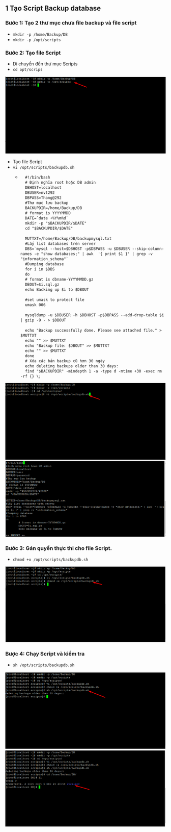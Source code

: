 ## 1 Tạo Script Backup database
### Bước 1: Tạo 2 thư mục chưa file backup và file script
- `mkdir -p /home/Backup/DB `
- `mkdir -p /opt/scripts`

### Bước 2: Tạo file Script
- Di chuyển đến thư mục Scripts
- `cd opt/scrips`
<img src="img/bu1.png">


- Tạo file Script
- `vi /opt/scripts/backupdb.sh`
    + ``` 
        #!/bin/bash
        # Định nghĩa root hoặc DB admin
        DBHOST=localhost
        DBUSER=nvt292
        DBPASS=Thang@292
        #Thư mục lưu backup
        BACKUPDIR=/home/Backup/DB
        # format is YYYYMMDD
        DATE=`date +%Y%m%d`
        mkdir -p "$BACKUPDIR/$DATE"
        cd "$BACKUPDIR/$DATE"

        MUTTXT=/home/Backup/DB/backupmysql.txt
        #Lấy list databases trên server
        DBS=`mysql --host=$DBHOST -p$DBPASS -u $DBUSER --skip-column-names -e "show databases;" | awk  '{ print $1 }' | grep -v "information_schema"`
        #Dumping database
        for i in $DBS
        do
        # format is dbname-YYYYMMDD.gz
        DBOUT=$i.sql.gz
        echo Backing up $i to $DBOUT

        #set umask to protect file
        umask 006

        mysqldump -u $DBUSER -h $DBHOST -p$DBPASS --add-drop-table $i | gzip -9 - > $DBOUT

        echo "Backup successfully done. Please see attached file." > $MUTTXT
        echo "" >> $MUTTXT
        echo "Backup file: $DBOUT" >> $MUTTXT
        echo "" >> $MUTTXT
        done
        # Xóa các bản backup cũ hơn 30 ngày
        echo deleting backups older than 30 days:
        find "$BACKUPDIR" -mindepth 1 -a -type d -mtime +30 -exec rm -rf {} \;

<img src="img/bu2.png">
<img src="img/bu3.png">

### Bước 3: Gán quyền thực thi cho file Script.
- `chmod +x /opt/scripts/backupdb.sh`
<img src="img/bu4.png">

### Bược 4: Chạy Script và kiểm tra
- `sh /opt/scripts/backupdb.sh`
<img src="img/bu5.png">
<img src="img/bu6.png">
